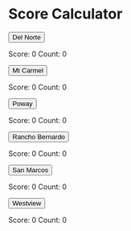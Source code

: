 # Score Calculator

<script>
var clicksDN = 0;
var clicksMC = 0;
var clicksPO = 0;
var clicksRB = 0;
var clicksSM = 0;
var clicksWV = 0;
var countDN = 0;
var countMC = 0;
var countPO = 0;
var countRB = 0;
var countSM = 0;
var countWV = 0;
var counter = 1;
function onClickDN() {
  clicksDN += counter;
  counter +=1;
  if (countsDN <= 5){
    document.getElementById("clicksDN").innerHTML = clicksDN;
  }
  countDN +=1;
  document.getElementById("countDN").innerHTML = countDN;
};
function onClickMC() {
  clicksMC += counter;
  counter +=1;
  document.getElementById("clicksMC").innerHTML = clicksMC;
  countMC +=1;
  document.getElementById("countMC").innerHTML = countMC;
};
function onClickPO() {
  clicksPO += counter;
  counter +=1;
  document.getElementById("clicksPO").innerHTML = clicksPO;
  countPO +=1;
  document.getElementById("countPO").innerHTML = countPO;
};
function onClickRB() {
  clicksRB += counter;
  counter +=1;
  document.getElementById("clicksRB").innerHTML = clicksRB;
  countRB +=1;
  document.getElementById("countRB").innerHTML = countRB;
};
function onClickSM() {
  clicksSM += counter;
  counter +=1;
  document.getElementById("clicksSM").innerHTML = clicksSM;
  countSM +=1;
  document.getElementById("countSM").innerHTML = countSM;
};
function onClickWV() {
  clicksWV += counter;
  counter +=1;
  document.getElementById("clicksWV").innerHTML = clicksWV;
  countWV +=1;
  document.getElementById("countWV").innerHTML = countWV;
};
</script>

<button type="button" onClick="onClickDN()">Del Norte</button>
<p>Score: <a id="clicksDN">0</a>  Count: <a id="countDN">0</a></p>

<button type="button" onClick="onClickMC()">Mt Carmel</button>
<p>Score: <a id="clicksMC">0</a>  Count: <a id="countMC">0</a></p>

<button type="button" onClick="onClickPO()">Poway</button>
<p>Score: <a id="clicksPO">0</a>  Count: <a id="countPO">0</a></p>

<button type="button" onClick="onClickRB()">Rancho Bernardo</button>
<p>Score: <a id="clicksRB">0</a>  Count: <a id="countRB">0</a></p>

<button type="button" onClick="onClickSM()">San Marcos</button>
<p>Score: <a id="clicksSM">0</a>  Count: <a id="countSM">0</a></p>

<button type="button" onClick="onClickWV()">Westview</button>
<p>Score: <a id="clicksWV">0</a>  Count: <a id="countWV">0</a></p>